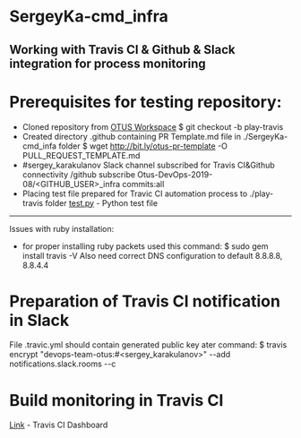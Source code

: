 # SergeyKa-cmd_infra

## Working with Travis CI & Github & Slack integration for process monitoring
# Prerequisites for testing repository:
   + Cloned repository from [OTUS Workspace](https://github.com/Otus-DevOps-2019-08/SergeyKa-cmd_infra)
     $ git checkout -b play-travis
   + Created directory .github containing PR Template.md file in ./SergeyKa-cmd_infa folder
     $ wget http://bit.ly/otus-pr-template -O PULL_REQUEST_TEMPLATE.md
   + #sergey_karakulanov Slack channel subscribed for Travis CI&Github connectivity
     /github subscribe Otus-DevOps-2019-08/<GITHUB_USER>_infra commits:all
   + Placing test file prepared for Travic CI automation process to ./play-travis folder
     [test.py](https://raw.githubusercontent.com/express42/otus-snippets/master/hw-04/test.py) - Python test file
 _______________________________________________________________________________________________
Issues with ruby installation:
+ for proper installing ruby packets used this command:
 $ sudo gem install travis -V
  Also need correct DNS configuration to default 8.8.8.8, 8.8.4.4

# Preparation of Travis CI notification in Slack
 File .travic.yml should contain generated public key ater command:
 $ travis encrypt "devops-team-otus:<token from Travis CI plugin in Slack>#<sergey_karakulanov>"
    \--add notifications.slack.rooms --c
    
# Build monitoring in Travis CI
[Link](https://travis-ci.com/Otus-DevOps-2019-08/SergeyKa-cmd_infra) - Travis CI Dashboard

    

